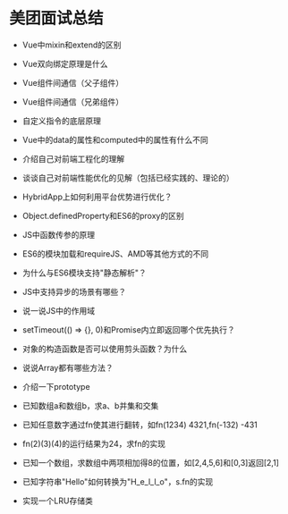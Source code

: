# 美团面试总结

 * Vue中mixin和extend的区别
 
 * Vue双向绑定原理是什么
 
 * Vue组件间通信（父子组件）

 * Vue组件间通信（兄弟组件）
 
 * 自定义指令的底层原理
 
 * Vue中的data的属性和computed中的属性有什么不同
 
 * 介绍自己对前端工程化的理解
 
 * 谈谈自己对前端性能优化的见解（包括已经实践的、理论的）
 
 * HybridApp上如何利用平台优势进行优化？
 
 * Object.definedProperty和ES6的proxy的区别
 
 * JS中函数传参的原理
 
 * ES6的模块加载和requireJS、AMD等其他方式的不同
 
 * 为什么与ES6模块支持"静态解析"？
 
 * JS中支持异步的场景有哪些？
 
 * 说一说JS中的作用域
 
 * setTimeout(() => {}, 0)和Promise内立即返回哪个优先执行？
 
 * 对象的构造函数是否可以使用剪头函数？为什么
 
 * 说说Array都有哪些方法？
 
 * 介绍一下prototype
 
 * 已知数组a和数组b，求a、b并集和交集
 
 * 已知任意数字通过fn使其进行翻转，如fn(1234) 4321,fn(-132) -431
 
 * fn(2)(3)(4)的运行结果为24，求fn的实现
 
 * 已知一个数组，求数组中两项相加得8的位置，如[2,4,5,6]和[0,3]返回[2,1]
 
 * 已知字符串"Hello"如何转换为"H_e_l_l_o"，s.fn的实现
 
 * 实现一个LRU存储类
